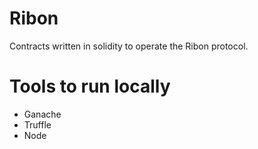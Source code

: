 # Ribon
Contracts written in solidity to operate the Ribon protocol.

# Tools to run locally
- Ganache
- Truffle
- Node
